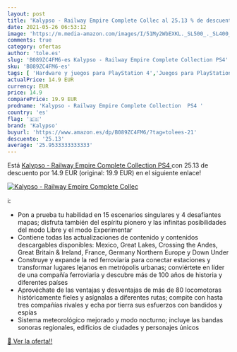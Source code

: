 ```yaml
---
layout: post
title: 'Kalypso - Railway Empire Complete Collec al 25.13 % de descuento'
date: 2021-05-26 06:53:12
image: 'https://m.media-amazon.com/images/I/51My2WbEXKL._SL500_._SL400_.jpg'
comments: true
category: ofertas
author: 'tole.es'
slug: 'B089ZC4FM6-es Kalypso - Railway Empire Complete Collection PS4'
sku: 'B089ZC4FM6-es'
tags: [ 'Hardware y juegos para PlayStation 4','Juegos para PlayStation 4','Videojuegos','kalypso','ps4', ]
actualPrice: 14.9 EUR
currency: EUR
price: 14.9
comparePrice: 19.9 EUR
prodname: 'Kalypso - Railway Empire Complete Collection  PS4 '
country: 'es'
flag: '🇪🇸'
brand: 'Kalypso'
buyurl: 'https://www.amazon.es/dp/B089ZC4FM6/?tag=tolees-21'
descuento: '25.13'
average: '25.9533333333333'
---
```


Está [Kalypso - Railway Empire Complete Collection  PS4 ](https://www.amazon.es/dp/B089ZC4FM6/?tag=tolees-21) con 25.13 de descuento por 14.9 EUR (original: 19.9 EUR) en el siguiente enlace!

[![Kalypso - Railway Empire Complete Collec](https://m.media-amazon.com/images/I/51My2WbEXKL._SL500_._SL400_.jpg)](https://www.amazon.es/dp/B089ZC4FM6/?tag=tolees-21)

ℹ️:

- Pon a prueba tu habilidad en 15 escenarios singulares y 4 desafiantes mapas; disfruta también del espíritu pionero y las infinitas posibilidades del modo Libre y el modo Experimentar
- Contiene todas las actualizaciones de contenido y contenidos descargables disponibles: Mexico, Great Lakes, Crossing the Andes, Great Britain & Ireland, France, Germany Northern Europe y Down Under
- Construye y expande la red ferroviaria para conectar estaciones y transformar lugares lejanos en metrópolis urbanas; conviértete en líder de una compañía ferroviaria y descubre más de 100 años de historia y diferentes países
- Aprovéchate de las ventajas y desventajas de más de 80 locomotoras históricamente fieles y asígnalas a diferentes rutas; compite con hasta tres compañías rivales y echa por tierra sus esfuerzos con bandidos y espías
- Sistema meteorológico mejorado y modo nocturno; incluye las bandas sonoras regionales, edificios de ciudades y personajes únicos

[🛒 Ver la oferta!!](https://www.amazon.es/dp/B089ZC4FM6/?tag=tolees-21)
